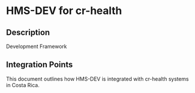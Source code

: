 # HMS-DEV for cr-health

## Description

Development Framework

## Integration Points

This document outlines how HMS-DEV is integrated with cr-health systems in Costa Rica.

